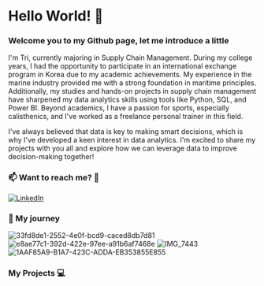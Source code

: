 # Hello World! 🚢

### Welcome you to my Github page, let me introduce a little 
I'm Tri, currently majoring in Supply Chain Management. During my college years, I had the opportunity to participate in an international exchange program in Korea due to my academic achievements. My experience in the marine industry provided me with a strong foundation in maritime principles. Additionally, my studies and hands-on projects in supply chain management have sharpened my data analytics skills using tools like Python, SQL, and Power BI. Beyond academics, I have a passion for sports, especially calisthenics, and I've worked as a freelance personal trainer in this field.

I've always believed that data is key to making smart decisions, which is why I've developed a keen interest in data analytics. I'm excited to share my projects with you all and explore how we can leverage data to improve decision-making together!

<!-- I’d love to hear any recommendations you might have to help me sharpen my skills even further. Looking forward to connecting! -->

### 📫 Want to reach me? 🤙
<!--
<div id="badges">
  <a href="www.linkedin.com/in/tri-nguyen-le-minh-9276ba23a">
    <img src="https://img.shields.io/badge/LinkedIn-blue?style=for-the-badge&logo=linkedin&logoColor=white" alt="LinkedIn Badge"/>
  </a>
</div>
[LinkedIn](www.linkedin.com/in/tri-nguyen-le-minh-9276ba23a)

<p>
  <a href="www.linkedin.com/in/tri-nguyen-le-minh-9276ba23a" rel="nofollow noreferrer">
    <img src="https://img.shields.io/badge/LinkedIn-blue?style=for-the-badge&logo=linkedin&logoColor=white" alt="LinkedIn Badge"/>
  </a>
</p>
-->
[![LinkedIn](https://img.shields.io/badge/LinkedIn-blue.svg?style=for-the-badge&logo=linkedin)](https://www.linkedin.com/in/chilamviec/)

### 🚢 My journey 

<div class="grid" markdown>
  
![33fd8de1-2552-4e0f-bcd9-caced8db7d81](https://github.com/user-attachments/assets/695dcfcc-58f6-433b-8738-cf9d8e6e38a6?text=1)
![e8ae77c1-392d-422e-97ee-a91b6af7468e](https://github.com/user-attachments/assets/6ad420ac-ed70-4e36-86c8-acc5b2de3ff7?text=2)
![IMG_7443](https://github.com/user-attachments/assets/46cdd686-dde9-462e-b296-1e1f79fe2721?text=3)
![1AAF85A9-B1A7-423C-ADDA-EB353855E855](https://github.com/user-attachments/assets/e8eacbdd-64f8-4ba6-9323-7ea1abcddede?text=4)

</div> 



### My Projects 💻

<!--
**chilearningcode/chilearningcode** is a ✨ _special_ ✨ repository because its `README.md` (this file) appears on your GitHub profile.

Here are some ideas to get you started:

- 🔭 I’m currently working on ...
- 🌱 I’m currently learning ...
- 👯 I’m looking to collaborate on ...
- 🤔 I’m looking for help with ...
- 💬 Ask me about ...
- 📫 How to reach me: ...
- 😄 Pronouns: ...
- ⚡ Fun fact: ...
-->
